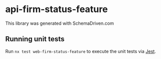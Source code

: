 
# api-firm-status-feature

This library was generated with SchemaDriven.com

## Running unit tests

Run `nx test web-firm-status-feature` to execute the unit tests via [Jest](https://jestjs.io).


